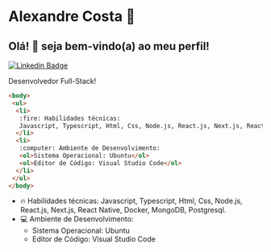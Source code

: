  
# Alexandre Costa 🚀️
## Olá! :wave: seja bem-vindo(a) ao meu perfil!
[![Linkedin Badge](https://img.shields.io/badge/-LinkedIn-blue?style=flat-square&logo=Linkedin&logoColor=white&link=https://www.linkedin.com/in/alexandre-costa-401699199/)](https://www.linkedin.com/in/alexandre-costa-401699199/)

Desenvolvedor Full-Stack!

``` html
<body>
 <ul>
  <li>
   :fire: Habilidades técnicas: 
   Javascript, Typescript, Html, Css, Node.js, React.js, Next.js, React Native, Docker, MongoDB, Postgresql.
  </li>
  <li>
   :computer: Ambiente de Desenvolvimento:
   <ol>Sistema Operacional: Ubuntu</ol>
   <ol>Editor de Código: Visual Studio Code</ol>
  </li>
 </ul>
</body>
```

- :fire: Habilidades técnicas: Javascript, Typescript, Html, Css, Node.js, React.js, Next.js, React Native, Docker, MongoDB, Postgresql.
- :computer: Ambiente de Desenvolvimento:
  - Sistema Operacional: Ubuntu
  - Editor de Código: Visual Studio Code

